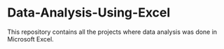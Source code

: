 # Data-Analysis-Using-Excel
This repository contains all the projects where data analysis was done in Microsoft Excel.
